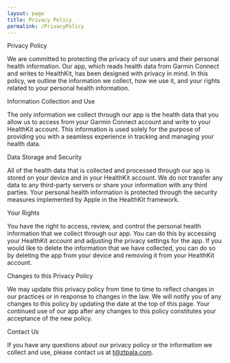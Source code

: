 ```yaml
---
layout: page
title: Privacy Policy
permalink: /PrivacyPolicy
---
```


Privacy Policy

We are committed to protecting the privacy of our users and their personal health information. Our app, which reads health data from Garmin Connect and writes to HealthKit, has been designed with privacy in mind. In this policy, we outline the information we collect, how we use it, and your rights related to your personal health information.

Information Collection and Use

The only information we collect through our app is the health data that you allow us to access from your Garmin Connect account and write to your HealthKit account. This information is used solely for the purpose of providing you with a seamless experience in tracking and managing your health data.

Data Storage and Security

All of the health data that is collected and processed through our app is stored on your device and in your HealthKit account. We do not transfer any data to any third-party servers or share your information with any third parties. Your personal health information is protected through the security measures implemented by Apple in the HealthKit framework.

Your Rights

You have the right to access, review, and control the personal health information that we collect through our app. You can do this by accessing your HealthKit account and adjusting the privacy settings for the app. If you would like to delete the information that we have collected, you can do so by deleting the app from your device and removing it from your HealthKit account.

Changes to this Privacy Policy

We may update this privacy policy from time to time to reflect changes in our practices or in response to changes in the law. We will notify you of any changes to this policy by updating the date at the top of this page. Your continued use of our app after any changes to this policy constitutes your acceptance of the new policy.

Contact Us

If you have any questions about our privacy policy or the information we collect and use, please contact us at t@ztpala.com.
